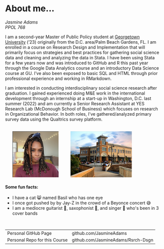 # **About me...**
*Jasmine Adams* <br />
*PPOL 768*

I am a second-year Master of Public Policy student at [Georgetown University](http://georgetown.edu/) (’23) originally from the D.C. area/Palm Beach Gardens, FL. I am enrolled in a course on Research Design and Implementation that will primarily focus on strategies and best practices for gathering social science data and cleaning and analyzing the data in Stata. I have been using Stata for a few years now and was introduced to GitHub and R this past year through the Google Data Analytics course and an introductory Data Science course at GU. I’ve also been exposed to basic SQL and HTML through prior professional experience and working in RMarkdown.

I am interested in conducting interdisciplinary social science research after graduation. I gained experienced doing M&E work in the international development through an internship at a start-up in Washington, D.C. last summer (2022) and am currently a Senior Research Assistant at YES Research Lab (McDonough School of Business) which focuses on research in Organizational Behavior. In both roles, I've gathered/analyzed primary survey data using the Qualtrics survey platform. 
<br />
<br />

&nbsp;&nbsp;&nbsp;&nbsp;&nbsp;&nbsp;<img src="img/zgitprofilepic-small.png" alt="pic" width="150" height="150"> &nbsp;&nbsp;&nbsp;&nbsp;&nbsp;&nbsp;&nbsp;&nbsp;&nbsp;<img src="img/waldorfoutlets.png" alt="waldorfoutlets" height="150">
<br />

#### Some fun facts:

- I have a cat 😸 named Basil who has one eye
- I once got pushed by by Jay-Z in the crowd of a Beyonce concert 😅
- I am a mediocre guitarist 🎸, saxophonist 🎷, and singer 🎤 who's been in 3 cover bands

<br />
<table>
    <tr>
        <td>Personal GitHub Page</td><td>github.com/JasmineAdams</td>
  </tr>
  <tr>
        <td>Personal Repo for this Course</td><td>github.com/JasmineAdams/Rsrch-Dsgn</td>
    </tr>
</table>
